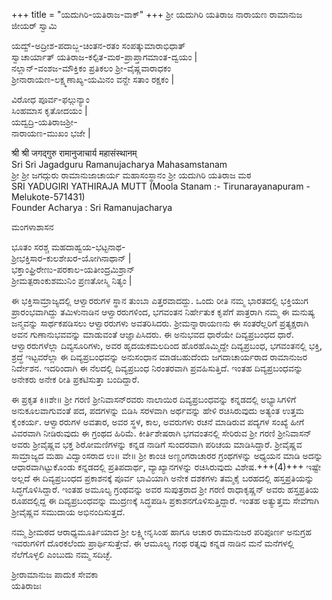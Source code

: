 +++
title = "ಯದುಗಿರಿ-ಯತಿರಾಜ-ವಾಕ್"
+++
ಶ್ರೀ ಯದುಗಿರಿ ಯತಿರಾಜ ನಾರಾಯಣ ರಾಮಾನುಜ ಜೀಯರ್‌ ಸ್ವಾಮಿ  

ಯದ್ವ್-ಅದ್ರೀಶ-ಪದಾಬ್ಜ-ಚಿಂತನ-ರತಂ ಸಂಪತ್ಕುಮಾರಾಭಿಧಾತ್‌  
ಸ್ವಾಚಾರ್ಯಾತ್ ಯತಿರಾಜ-ಕಲ್ಪಿತ-ಮಠ-ಪ್ರಾಪ್ತಾಗಮಾಂತ-ದ್ವಯಂ |  
ನಲ್ಲಾನ್-ವಂಶಜ-ಮೌಕ್ತಿಕಂ ಪ್ರತಿಕಲಂ ಶ್ರೀ-ವೈಷ್ಣವಾರಾಧಕಂ  
ಶ್ರೀನಾರಾಯಣ-ಲಕ್ಷ್ಮಣಾಖ್ಯ-ಯಮಿನಂ ವನ್ದೇ ಸತಾಂ ರಕ್ಷಕಂ |  

ವಿರೋಧ ಪೂರ್ವ-ಫಲ್ಗುನ್ಯಾಂ  
ಸಿಂಹಮಾಸ ಕೃತೋದಯಂ |  
ಯದ್ವದ್ರಿ-ಯತಿರಾಜಶ್ರೀ-  
ನಾರಾಯಣ-ಮುಖಂ ಭಜೇ |


श्री श्री जगद्गुरु रामानुजाचार्य महासंस्थानम्  
Sri Sri Jagadguru Ramanujacharya Mahasamstanam  
ಶ್ರೀ ಶ್ರೀ ಜಗದ್ಗುರು ರಾಮಾನುಜಾಚಾರ್ಯ ಮಹಾಸಂಸ್ಥಾನಂ ಶ್ರೀ ಯದುಗಿರಿ ಯತಿರಾಜ ಮಠ  
SRI YADUGIRI YATHIRAJA MUTT (Moola Stanam :- Tirunarayanapuram - Melukote-571431)  
Founder Acharya : Sri Ramanujacharya

ಮಂಗಳಾಶಾಸನ

ಭೂತಂ ಸರಶ್ಚ ಮಹದಾಹ್ವಯ-ಭಟ್ಟನಾಥ-  
ಶ್ರೀಭಕ್ತಿಸಾರ-ಕುಲಶೇಖರ-ಯೋಗಿನಾಥಾನ್ |  
ಭಕ್ತಾಂಘ್ರಿರೇಣು-ಪರಕಾಲ-ಯತೀಂದ್ರಮಿಶ್ರಾನ್  
ಶ್ರೀಮತ್ಪರಾಂಕುಶಮುನಿಂ ಪ್ರಣತೋಸ್ಮಿ ನಿತ್ಯಂ |

ಈ ಭಕ್ತಿಸಾಮ್ರಾಜ್ಯದಲ್ಲಿ ಆಳ್ವಾರರುಗಳ ಸ್ಥಾನ ತುಂಬಾ ಎತ್ತರವಾದದ್ದು. ಒಂದು ರೀತಿ ನಮ್ಮ ಭಾರತದಲ್ಲಿ ಭಕ್ತಿಯುಗ ಪ್ರಾರಂಭವಾಗಿದ್ದು ತಮಿಳುನಾಡಿನ ಆಳ್ವಾರರುಗಳಿಂದ, ಭಗವಂತನ ನಿರ್ಹೇತುಕ ಕೃಪೆಗೆ ಪಾತ್ರರಾಗಿ ನಮ್ಮ ಈ ಮನುಷ್ಯ ಜನ್ಮವನ್ನು ಸಾರ್ಥಕಪಡಿಸಲು ಆಳ್ವಾರರುಗಳು ಅವತರಿಸಿದರು. ಶ್ರೀಮನ್ನಾರಾಯಣನು ಈ ಸಂತರೆಲ್ಲರಿಗೆ ಪ್ರತ್ಯಕ್ಷರಾಗಿ ಅವನ ಗುಣಾನುಭವವನ್ನು ಮಾಡುವಂತೆ ಆಜ್ಞಾಪಿಸಿದರು. ಈ ಅನುಭವದ ಧಾರೆಯೇ ದಿವ್ಯಪ್ರಬಂಧದ ಧಾರೆ. ಆಳ್ವಾರರುಗಳೆಲ್ಲಾ ದಿವ್ಯಸೂರಿಗಳು, ಅವರ ಹೃದಯಕಮಲದಿಂದ ಹೊರಹೊಮ್ಮಿದ್ದೇ ದಿವ್ಯಪ್ರಬಂಧ, ಭಗವಂತನಲ್ಲಿ ಭಕ್ತಿ, ಶ್ರದ್ಧೆ ಇಟ್ಟವರೆಲ್ಲಾ ಈ ದಿವ್ಯಪ್ರಬಂಧವನ್ನು ಅನುಸಂಧಾನ ಮಾಡಬಹುದೆಂದು ಜಗದಾಚಾರ್ಯರಾದ ರಾಮಾನುಜರ ನಿರ್ದೇಶನ. ಇದರಿಂದಾಗಿ ಈ ನೆಲದಲ್ಲಿ ದಿವ್ಯಪ್ರಬಂಧ ನಿರಂತರವಾಗಿ ಪ್ರವಹಿಸುತ್ತಿದೆ. ಇಂತಹ ದಿವ್ಯಪ್ರಬಂಧವನ್ನು ಅನೇಕರು ಅನೇಕ ರೀತಿ ಪ್ರಕಟಿಸುತ್ತಾ ಬಂದಿದ್ದಾರೆ.

ಈ ಪ್ರಕೃತ ಕಿ॥ಶೇ॥ ಶ್ರೀ ಗರಣಿ ಶ್ರೀನಿವಾಸನ್‌ರವರು ನಾಲಾಯಿರ ದಿವ್ಯಪ್ರಬಂಧವನ್ನು ಕನ್ನಡದಲ್ಲಿ ಅಭ್ಯಾಸಿಗಳಿಗೆ ಅನುಕೂಲವಾಗುವಂತೆ ಪದ, ಪದಗಳನ್ನು ಬಿಡಿಸಿ ಸರಳವಾಗಿ ಅರ್ಥವನ್ನು ಹೇಳಿ ರಚಿಸಿರುವುದು ಅತ್ಯಂತ ಉತ್ತಮ ಕೈಂಕರ್ಯ. ಆಳ್ವಾರರುಗಳ ಅವತಾರ, ಅವರ ಸ್ಥಳ, ಕಾಲ, ಅವರುಗಳು ರಚನೆ ಮಾಡಿರುವ ಪದ್ಯಗಳ ಸಂಖ್ಯೆ ಹೀಗೆ ವಿವರವಾಗಿ ನೀಡಿರುವುದು ಈ ಗ್ರಂಥದ ಹಿರಿಮೆ. ಕೀರ್ತಿಶೇಷರಾಗಿ ಭಗವಂತನಲ್ಲಿ ಸೇರಿರುವ ಶ್ರೀ ಗರಣಿ ಶ್ರೀನಿವಾಸನ್ ಅವರು ಶ್ರೀವೈಷ್ಣವ ಭಕ್ತ ಶಿರೋಮಣಿಗಳನ್ನು ಕನ್ನಡ ನಾಡಿಗೆ ಸುಂದರವಾಗಿ ಪರಿಚಯ ಮಾಡಿಸಿದ್ದಾರೆ. ಶ್ರೀವೈಷ್ಣವ ಸಾಮ್ರಾಜ್ಯದ ಮಹಾ ವಿದ್ವಾಂಸರಾದ ಉ॥ ವೇ॥ ಶ್ರೀ ಕಾಂಚಿ ಅಣ್ಣಂಗರಾಚಾರರ ಗ್ರಂಥಗಳನ್ನು ಅಧ್ಯಯನ ಮಾಡಿ ಅದನ್ನು ಆಧಾರವಾಗಿಟ್ಟುಕೊಂಡು ಕನ್ನಡದಲ್ಲಿ ಪ್ರತಿಪದಾರ್ಥ, ವ್ಯಾಖ್ಯಾನಗಳನ್ನು ರಚಿಸಿರುವುದು ವಿಶೇಷ.+++(4)+++ ಇಷ್ಟೇ ಅಲ್ಲದೆ ಈ ದಿವ್ಯಪ್ರಬಂಧದ ಪ್ರಕಾಶನಕ್ಕೆ ಪೂರ್ವ ಭಾವಿಯಾಗಿ ಅನೇಕ ದಶಕಗಳು ತಮ್ಮಕೈ ಬರಹದಲ್ಲಿ ಹಸ್ತಪ್ರತಿಯನ್ನು ಸಿದ್ಧಗೊಳಿಸಿದ್ದಾರೆ. ಇಂತಹ ಅಮೂಲ್ಯ ಗ್ರಂಥವನ್ನು ಅವರ ಸುಪುತ್ರರಾದ ಶ್ರೀ ಗರಣಿ ರಾಧಾಕೃಷ್ಣನ್ ಅವರು ಹಸ್ತಪ್ರತಿಯ ರೂಪದಲ್ಲಿದ್ದ ಈ ದಿವ್ಯಪ್ರಬಂಧವನ್ನು ಮುದ್ರಣಕ್ಕೆ ಸಿದ್ಧಪಡಿಸಿ ಪ್ರಕಾಶನಗೊಳಿಸುತ್ತಿದ್ದಾರೆ. ಇಂತಹ ಅತ್ಯುತ್ತಮ ಸೇವೆಗಾಗಿ ಶ್ರೀವೈಷ್ಣವ ಸಮುದಾಯ ಅಭಿನಂದಿಸುತ್ತದೆ.

ನಮ್ಮ ಶ್ರೀಮಠದ ಆರಾಧ್ಯಮೂರ್ತಿಯಾದ ಶ್ರೀ ಲಕ್ಷ್ಮೀನೃಸಿಂಹ ಹಾಗೂ ಆಚಾರ ರಾಮಾನುಜರ ಪರಿಪೂರ್ಣ ಅನುಗ್ರಹ ಇವರುಗಳಿಗೆ ದೊರಕಲೆಂದು ಪ್ರಾರ್ಥಿಸುತ್ತೇವೆ. ಈ ಆಮೂಲ್ಯ ಗಂಥ ರತ್ನವು ಕನ್ನಡ ನಾಡಿನ ಮನೆ ಮನೆಗಳಲ್ಲಿ ನೆಲೆಗೊಳ್ಳಲಿ ಎಂಬುದು ನಮ್ಮ ಸದಿಚ್ಛೆ.

ಶ್ರೀರಾಮಾನುಜ ಪಾದುಕ ಸೇವಕಾ  
ಯತಿರಾಜಃ
